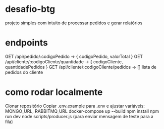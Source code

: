 # desafio-btg
projeto simples com intuito de processar pedidos e gerar relatórios

# endpoints
GET /api/pedido/:codigoPedido → { codigoPedido, valorTotal }
GET /api/cliente/:codigoCliente/quantidade → { codigoCliente, quantidadePedidos }
GET /api/cliente/:codigoCliente/pedidos → [] lista de pedidos do cliente

# como rodar localmente
Clonar repositório
Copiar .env.example para .env e ajustar variáveis: MONGO_URL, RABBITMQ_URL
docker-compose up --build
npm install
npm run dev
node scripts/producer.js (para enviar mensagem de teste para a fila)
